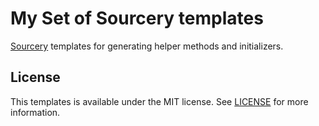 My Set of Sourcery templates
============================

[Sourcery](https://github.com/krzysztofzablocki/Sourcery) templates for generating helper methods and initializers.

## License

This templates is available under the MIT license. See [LICENSE](LICENSE) for more information.

